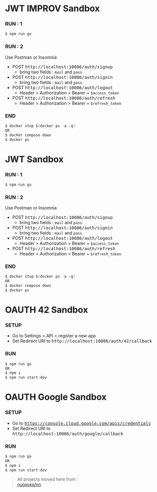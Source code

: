 <!------------ JWT IMPROV Sandbox ------------>

# JWT IMPROV Sandbox
### RUN : 1
```c
$ npm run go
```
### RUN : 2 
Use Postman or Insomnia
- POST <kbd>http://localhost:10086/auth/signup</kbd>
  - bring two fields : `mail` and `pass`
- POST <kbd>http://localhost:10086/auth/signin</kbd>
  - bring two fields : `mail` and `pass`
- POST <kbd>http://localhost:10086/auth/logout</kbd>
  - Header > Authorization > Bearer + `$access_token`
- POST <kbd>http://localhost:10086/auth/refresh</kbd>
  - Header > Authorization > Bearer + `$refresh_token`
### END
```c
$ docker stop $(docker ps -a -q)
OR
$ docker compose down
$ docker ps
``` 

<!------------ JWT Sandbox ------------>

# JWT Sandbox
### RUN : 1
```c
$ npm run go
```
### RUN : 2 
Use Postman or Insomnia
- POST <kbd>http://localhost:10086/auth/signup</kbd>
  - bring two fields : `mail` and `pass`
- POST <kbd>http://localhost:10086/auth/signin</kbd>
  - bring two fields : `mail` and `pass`
- POST <kbd>http://localhost:10086/auth/logout</kbd>
  - Header > Authorization > Bearer + `$access_token`
- POST <kbd>http://localhost:10086/auth/refresh</kbd>
  - Header > Authorization > Bearer + `$refresh_token`
### END
```c
$ docker stop $(docker ps -a -q)
OR
$ docker compose down
$ docker ps
``` 

<!------------ OAUTH 42 ------------>

# OAUTH 42 Sandbox
### SETUP
- Go to Settings > API > register a new app
- Set Redirect URI to <kbd>http://localhost:10086/auth/42/callback</kbd>
### RUN
```c
$ npm run go
OR
$ npm i
$ npm run start:dev
```

<!------------ OAUTH Google ------------>

# OAUTH Google Sandbox
### SETUP
- Go to <kbd>https://console.cloud.google.com/apis/credentials</kbd>
- Set Redirect URI to <kbd>http://localhost:10086/auth/google/callback</kbd>
### RUN
```c
$ npm run go
OR
$ npm i
$ npm run start:dev
```

> All projects moved here from : \
> [nuoxoxo/nn](https://github.com/nuoxoxo/nn)
